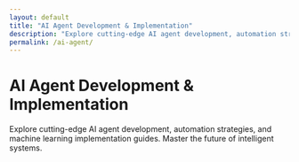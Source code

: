 ```yaml
---
layout: default
title: "AI Agent Development & Implementation"
description: "Explore cutting-edge AI agent development, automation strategies, and machine learning implementation guides. Master the future of intelligent systems."
permalink: /ai-agent/
---
```


<h1>AI Agent Development & Implementation</h1>
<p>Explore cutting-edge AI agent development, automation strategies, and machine learning implementation guides. Master the future of intelligent systems.</p>